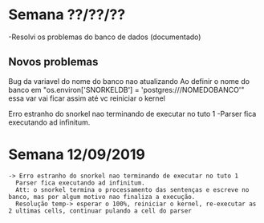 # Semana ??/??/??
-Resolvi os problemas do banco de dados (documentado)
  ## Novos problemas
   Bug da variavel do nome do banco nao atualizando
      Ao definir o nome do banco em 
      "os.environ['SNORKELDB'] = 'postgres:///NOMEDOBANCO'" 
      essa var vai ficar assim até vc reiniciar o kernel
    
   Erro estranho do snorkel nao terminando de executar no tuto 1
    -Parser fica executando ad infinitum.

# Semana 12/09/2019

    -> Erro estranho do snorkel nao terminando de executar no tuto 1
      Parser fica executando ad infinitum.
      Att: o snorkel termina o processamento das sentenças e escreve no banco, mas por algum motivo nao finaliza a execução.
      Resolução temp-> esperar o 100%, reiniciar o kernel, re-executar as 2 ultimas cells, continuar pulando a cell do parser
